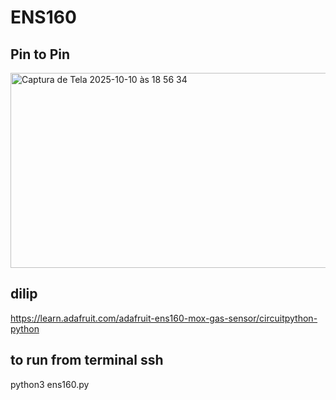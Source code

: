 # ENS160
## Pin to Pin
<img width="678" height="312" alt="Captura de Tela 2025-10-10 às 18 56 34" src="https://github.com/user-attachments/assets/76973bd7-c02c-45e4-8108-874dbc1cdc04" />

## dilip
https://learn.adafruit.com/adafruit-ens160-mox-gas-sensor/circuitpython-python

## to run from terminal ssh
python3 ens160.py
